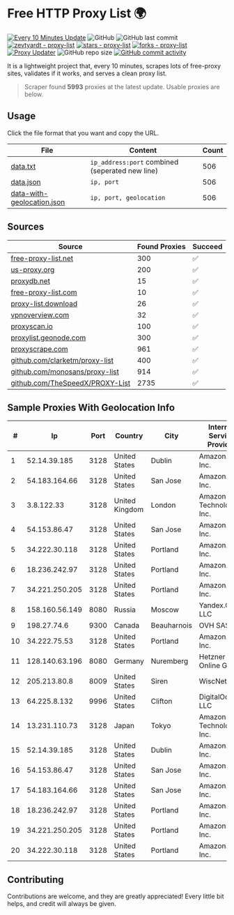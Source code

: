 
# Free HTTP Proxy List 🌍

[![Every 10 Minutes Update](https://github.com/mertguvencli/http-proxy-list/actions/workflows/main.yml/badge.svg?branch=main)](https://github.com/mertguvencli/http-proxy-list/actions/workflows/main.yml)
![GitHub](https://img.shields.io/github/license/mertguvencli/http-proxy-list)
![GitHub last commit](https://img.shields.io/github/last-commit/mertguvencli/http-proxy-list)
[![zevtyardt - proxy-list](https://img.shields.io/static/v1?label=zevtyardt&message=proxy-list&color=blue&logo=github)](https://github.com/zevtyardt/proxy-list "Go to GitHub repo")
[![stars - proxy-list](https://img.shields.io/github/stars/zevtyardt/proxy-list?style=social)](https://github.com/zevtyardt/proxy-list)
[![forks - proxy-list](https://img.shields.io/github/forks/zevtyardt/proxy-list?style=social)](https://github.com/zevtyardt/proxy-list)
[![Proxy Updater](https://github.com/zevtyardt/proxy-list/workflows/Proxy%20Updater/badge.svg)](https://github.com/zevtyardt/proxy-list/actions?query=workflow:"Proxy+Updater")
![GitHub repo size](https://img.shields.io/github/repo-size/zevtyardt/proxy-list)
[![GitHub commit activity](https://img.shields.io/github/commit-activity/m/zevtyardt/proxy-list?logo=commits)](https://github.com/zevtyardt/proxy-list/commits/main)

It is a lightweight project that, every 10 minutes, scrapes lots of free-proxy sites, validates if it works, and serves a clean proxy list.

> Scraper found **5993** proxies at the latest update. Usable proxies are below.

## Usage

Click the file format that you want and copy the URL.

|File|Content|Count|
|----|-------|-----|
|[data.txt](https://raw.githubusercontent.com/mertguvencli/http-proxy-list/main/proxy-list/data.txt)|`ip_address:port` combined (seperated new line)|506|
|[data.json](https://raw.githubusercontent.com/mertguvencli/http-proxy-list/main/proxy-list/data.json)|`ip, port`|506|
|[data-with-geolocation.json](https://raw.githubusercontent.com/mertguvencli/http-proxy-list/main/proxy-list/data-with-geolocation.json)|`ip, port, geolocation`|506|

## Sources

|Source|Found Proxies|Succeed|
|------|-------------|-------|
|[free-proxy-list.net](https://free-proxy-list.net)|300|✅|
|[us-proxy.org](https://www.us-proxy.org)|200|✅|
|[proxydb.net](http://proxydb.net)|15|✅|
|[free-proxy-list.com](https://free-proxy-list.com/?page=&port=&type%5B%5D=http&type%5B%5D=https&up_time=0&search=Search)|10|✅|
|[proxy-list.download](https://www.proxy-list.download/HTTP)|26|✅|
|[vpnoverview.com](https://vpnoverview.com/privacy/anonymous-browsing/free-proxy-servers)|32|✅|
|[proxyscan.io](https://www.proxyscan.io)|100|✅|
|[proxylist.geonode.com](https://proxylist.geonode.com/api/proxy-list?limit=300&page=1&sort_by=lastChecked&sort_type=desc&protocols=http,https)|300|✅|
|[proxyscrape.com](https://api.proxyscrape.com/v2/?request=displayproxies&protocol=http&timeout=10000&country=all&ssl=all&anonymity=all)|961|✅|
|[github.com/clarketm/proxy-list](https://raw.githubusercontent.com/clarketm/proxy-list/master/proxy-list-raw.txt)|400|✅|
|[github.com/monosans/proxy-list](https://raw.githubusercontent.com/monosans/proxy-list/main/proxies/http.txt)|914|✅|
|[github.com/TheSpeedX/PROXY-List](https://raw.githubusercontent.com/TheSpeedX/PROXY-List/master/http.txt)|2735|✅|


## Sample Proxies With Geolocation Info

|#|Ip|Port|Country|City|Internet Service Provider|
|-|--|----|-------|----|-------------------------|
|1|52.14.39.185|3128|United States|Dublin|Amazon.com, Inc.|
|2|54.183.164.66|3128|United States|San Jose|Amazon.com, Inc.|
|3|3.8.122.33|3128|United Kingdom|London|Amazon Technologies Inc.|
|4|54.153.86.47|3128|United States|San Jose|Amazon.com, Inc.|
|5|34.222.30.118|3128|United States|Portland|Amazon.com, Inc.|
|6|18.236.242.97|3128|United States|Portland|Amazon.com, Inc.|
|7|34.221.250.205|3128|United States|Portland|Amazon.com, Inc.|
|8|158.160.56.149|8080|Russia|Moscow|Yandex.Cloud LLC|
|9|198.27.74.6|9300|Canada|Beauharnois|OVH SAS|
|10|34.222.75.53|3128|United States|Portland|Amazon.com, Inc.|
|11|128.140.63.196|8080|Germany|Nuremberg|Hetzner Online GmbH|
|12|205.213.80.8|8009|United States|Siren|WiscNet|
|13|64.225.8.132|9996|United States|Clifton|DigitalOcean, LLC|
|14|13.231.110.73|3128|Japan|Tokyo|Amazon Technologies Inc.|
|15|52.14.39.185|3128|United States|Dublin|Amazon.com, Inc.|
|16|54.153.86.47|3128|United States|San Jose|Amazon.com, Inc.|
|17|54.183.164.66|3128|United States|San Jose|Amazon.com, Inc.|
|18|18.236.242.97|3128|United States|Portland|Amazon.com, Inc.|
|19|34.221.250.205|3128|United States|Portland|Amazon.com, Inc.|
|20|34.222.30.118|3128|United States|Portland|Amazon.com, Inc.|



## Contributing

Contributions are welcome, and they are greatly appreciated! Every
little bit helps, and credit will always be given.

